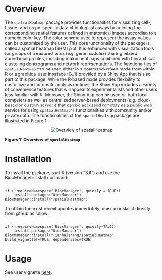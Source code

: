 # Overview

The `spatialHeatmap` package provides functionalities for visualizing cell-, tissue- and organ-specific data of biological assays by coloring the corresponding spatial features defined in anatomical images according to a numeric color key. The color scheme used to represent the assay values can be customized by the user. This core functionality of the package is called a spatial heatmap (SHM) plot. It is enhanced with visualization tools for groups of measured items (e.g. gene modules) sharing related abundance profiles, including matrix heatmaps combined with hierarchical clustering dendrograms and network representations. The functionalities of `spatialHeatmap` can be used either in a command-driven mode from within R or a graphical user interface (GUI) provided by a Shiny App that is also part of this package. While the R-based mode provides flexibility to customize and automate analysis routines, the Shiny App includes a variety of convenience features that will appeal to experimentalists and other users less familiar with R. Moreover, the Shiny App can be used on both local computers as well as centralized server-based deployments (e.g. cloud-based or custom servers) that can be accessed remotely as a public web service for using `spatialHeatmap’s` functionalities with community and/or private data. The functionalities of the `spatialHeatmap` package are illustrated in Figure 1.


<center><img title="Overview of spatialHeatmap" src="https://github.com/jianhaizhang/spatialHeatmap/blob/master/vignettes/img/spatialHeatmap_Design.jpg" ></center>

**Figure 1: Overview of `spatialHeatmap`**

# Installation 

To install the package, start R (version "3.6") and use the BiocManager::install command:

```{r, eval=FALSE, echo=TRUE, warnings=FALSE} 

if (!requireNamespace("BiocManager", quietly = TRUE))
    install.packages("BiocManager")
BiocManager::install("spatialHeatmap")

```
To obtain the most recent updates immediately, one can install it directly from github as follow:
                                                                                                                                                                 
```{r, eval=FALSE, echo=TRUE, warnings=FALSE}

if (!requireNamespace("BiocManager", quietly=TRUE))
    install.packages("BiocManager")
BiocManager::install("jianhaizhang/spatialHeatmap", build_vignettes=TRUE, dependencies=TRUE)
```

# Usage

See user vignette [here](https://github.com/jianhaizhang/spatialHeatmap/tree/master/vignettes).





